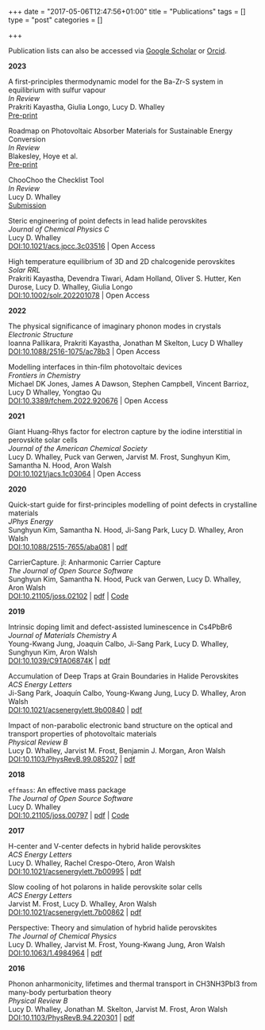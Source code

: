 +++
date = "2017-05-06T12:47:56+01:00"
title = "Publications"
tags = []
type = "post"
categories = []

+++

Publication lists can also be accessed via [Google Scholar](https://scholar.google.co.uk/citations?user=NPOWlz0AAAAJ&hl=en) or [Orcid](https://orcid.org/0000-0002-2992-9871).

<b>2023</b>

A first-principles thermodynamic model for the Ba-Zr-S system in equilibrium with sulfur vapour</br>
*In Review*</br>
Prakriti Kayastha, Giulia Longo, Lucy D. Whalley</br>
[Pre-print](https://arxiv.org/abs/2401.06092)</br>

Roadmap on Photovoltaic Absorber Materials for Sustainable Energy Conversion</br>
*In Review*</br>
Blakesley, Hoye et al. </br>
[Pre-print](https://arxiv.org/abs/2310.19430)</br>

ChooChoo the Checklist Tool</br>
*In Review*</br>
Lucy D. Whalley</br>
[Submission](https://github.com/lucydot/ChooChoo/blob/main/paper/ChooChoo-submission.pdf)</br>

Steric engineering of point defects in lead halide perovskites</br>
*Journal of Chemical Physics C*</br>
Lucy D. Whalley</br>
[DOI:10.1021/acs.jpcc.3c03516](https://doi.org/10.1021/acs.jpcc.3c03516) | Open Access </br> 

High temperature equilibrium of 3D and 2D chalcogenide perovskites</br>
*Solar RRL*</br>
Prakriti Kayastha, Devendra Tiwari, Adam Holland, Oliver S. Hutter, Ken Durose, Lucy D. Whalley, Giulia Longo</br>
[DOI:10.1002/solr.202201078](https://doi.org/10.1002/solr.202201078) | Open Access
</br> 

<b>2022</b>

The physical significance of imaginary phonon modes in crystals</br>
*Electronic Structure*</br>
Ioanna Pallikara, Prakriti Kayastha, Jonathan M Skelton, Lucy D Whalley</br>
[DOI:10.1088/2516-1075/ac78b3](https://doi.org/10.1088/2516-1075/ac78b3) | Open Access </br>

Modelling interfaces in thin-film photovoltaic devices</br>
*Frontiers in Chemistry*</br>
Michael DK Jones, James A Dawson, Stephen Campbell, Vincent Barrioz, Lucy D Whalley, Yongtao Qu</br>
[DOI:10.3389/fchem.2022.920676](https://doi.org/10.3389/fchem.2022.920676) | Open Access

<b>2021</b>

Giant Huang-Rhys factor for electron capture by the iodine interstitial in perovskite solar cells</br>
*Journal of the American Chemical Society*</br>
Lucy D. Whalley, Puck van Gerwen, Jarvist M. Frost, Sunghyun Kim, Samantha N. Hood, Aron Walsh</br>
[DOI:10.1021/jacs.1c03064](https://doi.org/10.1021/jacs.1c03064) | Open Access

<b>2020</b>

Quick-start guide for first-principles modelling of point defects in crystalline materials</br>
*JPhys Energy*</br>
Sunghyun Kim, Samantha N. Hood, Ji-Sang Park, Lucy D. Whalley, Aron Walsh</br>
[DOI:10.1088/2515-7655/aba081](https://doi.org/10.1088/2515-7655/aba081) |
[pdf](../papers/quickstart.pdf) </br>

CarrierCapture. jl: Anharmonic Carrier Capture</br>
*The Journal of Open Source Software*</br>
Sunghyun Kim, Samantha N. Hood, Puck van Gerwen, Lucy D. Whalley, Aron Walsh</br>
[DOI:10.21105/joss.02102](https:dx.doi.org/10.21105/joss.02102) | 
[pdf](../papers/carrier_capture.pdf) | 
[Code](https://github.com/wmd-group/carriercapture)

<b>2019</b>

Intrinsic doping limit and defect-assisted luminescence in Cs4PbBr6</br>
*Journal of Materials Chemistry A*</br>
Young-Kwang Jung, Joaquin Calbo, Ji-Sang Park, Lucy D. Whalley, Sunghyun Kim, Aron Walsh</br>
[DOI:10.1039/C9TA06874K](https:dx.doi.org/10.1039/C9TA06874K) |
[pdf](../papers/Cs_defects_arXiv.pdf) </br>

Accumulation of Deep Traps at Grain Boundaries in Halide Perovskites</br>
*ACS Energy Letters*</br>
Ji-Sang Park, Joaquín Calbo, Young-Kwang Jung, Lucy D. Whalley, Aron Walsh</br>
[DOI:10.1021/acsenergylett.9b00840](https:dx.doi.org/10.1021/acsenergylett.9b00840) | 
[pdf](../papers/perovskite_gb_arXiv.pdf) </br>

Impact of non-parabolic electronic band structure on the optical and transport properties of photovoltaic materials</br>
*Physical Review B*</br>
Lucy D. Whalley, Jarvist M. Frost, Benjamin J. Morgan, Aron Walsh</br>
[DOI:10.1103/PhysRevB.99.085207](https:dx.doi.org/10.1103/PhysRevB.99.085207) | 
[pdf](../papers/effmass_arXiv.pdf) </br>

<b>2018</b>

`effmass`: An effective mass package</br>
*The Journal of Open Source Software*</br>
Lucy D. Whalley</br>
[DOI:10.21105/joss.00797](https:dx.doi.org/DOI:10.21105/joss.00797) | 
[pdf](../papers/effmass.pdf) | 
[Code](https://github.com/lucydot/effmass)

<b>2017</b>

H-center and V-center defects in hybrid halide perovskites</b></br>
*ACS Energy Letters*</br>
Lucy D. Whalley, Rachel Crespo-Otero, Aron Walsh</br>
[DOI:10.1021/acsenergylett.7b00995](https:dx.doi.org/10.1021/acsenergylett.7b00995) |
[pdf](../papers/VH_Defects_V5.pdf)

Slow cooling of hot polarons in halide perovskite solar cells</br>
*ACS Energy Letters*</br>
Jarvist M. Frost, Lucy D. Whalley, Aron Walsh</br>
[DOI:10.1021/acsenergylett.7b00862](https:dx.doi.org/10.1021/acsenergylett.7b00862) | 
[pdf](../papers/1708_04158.pdf)

Perspective: Theory and simulation of hybrid halide perovskites</br>
*The Journal of Chemical Physics*</br>
Lucy D. Whalley, Jarvist M. Frost, Young-Kwang Jung, Aron Walsh</br>
[DOI:10.1063/1.4984964](https:dx.doi.org/10.1063/1.4984964) | 
[pdf](../papers/1703_09504.pdf)

<b>2016</b>

Phonon anharmonicity, lifetimes and thermal transport in CH3NH3PbI3 from many-body perturbation theory</br>
*Physical Review B*</br>
Lucy D. Whalley, Jonathan M. Skelton, Jarvist M. Frost, Aron Walsh</br>
[DOI:10.1103/PhysRevB.94.220301](https:dx.doi.org/10.1103/PhysRevB.94.220301) | 
[pdf](../papers/1609_00825.pdf)








